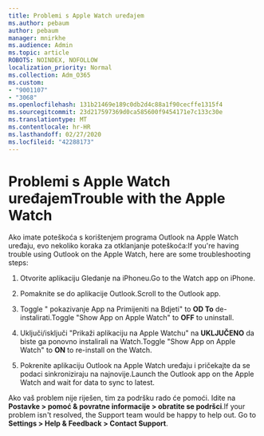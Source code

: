 ```yaml
---
title: Problemi s Apple Watch uređajem
ms.author: pebaum
author: pebaum
manager: mnirkhe
ms.audience: Admin
ms.topic: article
ROBOTS: NOINDEX, NOFOLLOW
localization_priority: Normal
ms.collection: Adm_O365
ms.custom:
- "9001107"
- "3068"
ms.openlocfilehash: 131b21469e189c0db2d4c88a1f90cecffe1315f4
ms.sourcegitcommit: 23d217597369d0ca585600f9454171e7c133c30e
ms.translationtype: MT
ms.contentlocale: hr-HR
ms.lasthandoff: 02/27/2020
ms.locfileid: "42288173"
---
```

# <a name="trouble-with-the-apple-watch"></a><span data-ttu-id="440b3-102">Problemi s Apple Watch uređajem</span><span class="sxs-lookup"><span data-stu-id="440b3-102">Trouble with the Apple Watch</span></span>

<span data-ttu-id="440b3-103">Ako imate poteškoća s korištenjem programa Outlook na Apple Watch uređaju, evo nekoliko koraka za otklanjanje poteškoća:</span><span class="sxs-lookup"><span data-stu-id="440b3-103">If you're having trouble using Outlook on the Apple Watch, here are some troubleshooting steps:</span></span> 

1. <span data-ttu-id="440b3-104">Otvorite aplikaciju Gledanje na iPhoneu.</span><span class="sxs-lookup"><span data-stu-id="440b3-104">Go to the Watch app on iPhone.</span></span>

2. <span data-ttu-id="440b3-105">Pomaknite se do aplikacije Outlook.</span><span class="sxs-lookup"><span data-stu-id="440b3-105">Scroll to the Outlook app.</span></span>

3. <span data-ttu-id="440b3-106">Toggle " pokazivanje App na Primijeniti na Bdjeti" to **OD To** de-instalirati.</span><span class="sxs-lookup"><span data-stu-id="440b3-106">Toggle "Show App on Apple Watch" to **OFF** to uninstall.</span></span>

4. <span data-ttu-id="440b3-107">Uključi/isključi "Prikaži aplikaciju na Apple Watchu" na **UKLJUČENO** da biste ga ponovno instalirali na Watch.</span><span class="sxs-lookup"><span data-stu-id="440b3-107">Toggle "Show App on Apple Watch" to **ON** to re-install on the Watch.</span></span>

5. <span data-ttu-id="440b3-108">Pokrenite aplikaciju Outlook na Apple Watch uređaju i pričekajte da se podaci sinkroniziraju na najnovije.</span><span class="sxs-lookup"><span data-stu-id="440b3-108">Launch the Outlook app on the Apple Watch and wait for data to sync to latest.</span></span> 

<span data-ttu-id="440b3-109">Ako vaš problem nije riješen, tim za podršku rado će pomoći. Idite na **Postavke > pomoć & povratne informacije > obratite se podršci**.</span><span class="sxs-lookup"><span data-stu-id="440b3-109">If your problem isn't resolved, the Support team would be happy to help out. Go to **Settings > Help & Feedback > Contact Support**.</span></span> 